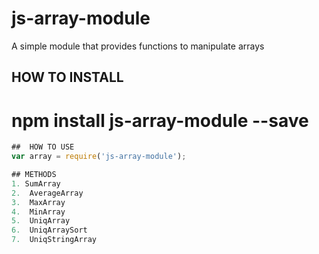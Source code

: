 # js-array-module
A simple module that provides functions to manipulate arrays

## HOW TO INSTALL
# npm install js-array-module --save

```javascript
##  HOW TO USE
var array = require('js-array-module');

## METHODS
1. SumArray
2.  AverageArray
3.  MaxArray
4.  MinArray
5.  UniqArray
6.  UniqArraySort
7.  UniqStringArray
